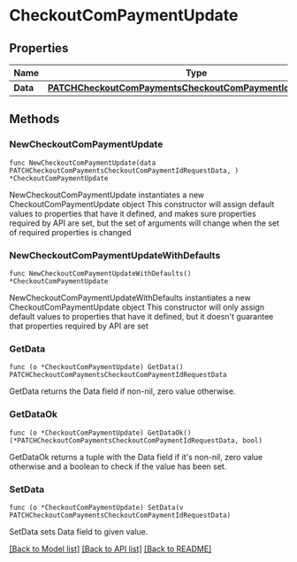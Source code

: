 # CheckoutComPaymentUpdate

## Properties

Name | Type | Description | Notes
------------ | ------------- | ------------- | -------------
**Data** | [**PATCHCheckoutComPaymentsCheckoutComPaymentIdRequestData**](PATCHCheckoutComPaymentsCheckoutComPaymentIdRequestData.md) |  | 

## Methods

### NewCheckoutComPaymentUpdate

`func NewCheckoutComPaymentUpdate(data PATCHCheckoutComPaymentsCheckoutComPaymentIdRequestData, ) *CheckoutComPaymentUpdate`

NewCheckoutComPaymentUpdate instantiates a new CheckoutComPaymentUpdate object
This constructor will assign default values to properties that have it defined,
and makes sure properties required by API are set, but the set of arguments
will change when the set of required properties is changed

### NewCheckoutComPaymentUpdateWithDefaults

`func NewCheckoutComPaymentUpdateWithDefaults() *CheckoutComPaymentUpdate`

NewCheckoutComPaymentUpdateWithDefaults instantiates a new CheckoutComPaymentUpdate object
This constructor will only assign default values to properties that have it defined,
but it doesn't guarantee that properties required by API are set

### GetData

`func (o *CheckoutComPaymentUpdate) GetData() PATCHCheckoutComPaymentsCheckoutComPaymentIdRequestData`

GetData returns the Data field if non-nil, zero value otherwise.

### GetDataOk

`func (o *CheckoutComPaymentUpdate) GetDataOk() (*PATCHCheckoutComPaymentsCheckoutComPaymentIdRequestData, bool)`

GetDataOk returns a tuple with the Data field if it's non-nil, zero value otherwise
and a boolean to check if the value has been set.

### SetData

`func (o *CheckoutComPaymentUpdate) SetData(v PATCHCheckoutComPaymentsCheckoutComPaymentIdRequestData)`

SetData sets Data field to given value.



[[Back to Model list]](../README.md#documentation-for-models) [[Back to API list]](../README.md#documentation-for-api-endpoints) [[Back to README]](../README.md)


